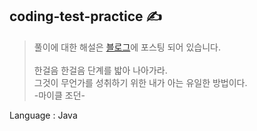 ## coding-test-practice ✍️
> 풀이에 대한 해설은 [블로그](https://velog.io/@pppp0722/series/%EC%BD%94%EB%94%A9%ED%85%8C%EC%8A%A4%ED%8A%B8)에 포스팅 되어 있습니다. <br><br>
한걸음 한걸음 단계를 밟아 나아가라. <br>
그것이 무언가를 성취하기 위한 내가 아는 유일한 방법이다. <br> -마이클 조던-

Language : Java
